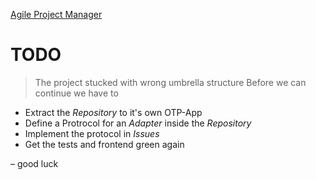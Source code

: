 [Agile Project Manager](../index.html)

# TODO

> The project stucked with wrong umbrella structure
> Before we can continue we have to

  * Extract the _Repository_ to it's own OTP-App
  * Define a Protrocol for an _Adapter_ inside the _Repository_
  * Implement the protocol in _Issues_
  * Get the tests and frontend green again

– good luck

